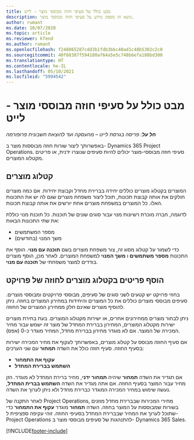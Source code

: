 ```yaml
---
title: מבט כולל על סעיפי חוזה מבוססי מוצר - לייט
description: נושא זה מספק מידע על סעיפי חוזה מבוססי מוצר.
author: rumant
ms.date: 10/07/2020
ms.topic: article
ms.reviewer: kfend
ms.author: rumant
ms.openlocfilehash: f248865287cdd3b1fdb3bbc40ad1c48b5302c2c0
ms.sourcegitcommit: 40f68387f594180af64a5e5c748b6efa188bd300
ms.translationtype: HT
ms.contentlocale: he-IL
ms.lasthandoff: 05/10/2021
ms.locfileid: "5994542"
---
```

# <a name="product-based-contract-lines-overview---lite"></a>מבט כולל על סעיפי חוזה מבוססי מוצר - לייט

_**חל על**: פריסה בגרסת לייט – מהעסקה ועד להוצאת חשבונית פרופורמה_

באפשרותך ליצור שורות חוזה מבוססות מוצר ב- Dynamics 365 Project Operations. סעיפי חוזה מבוססי-מוצר יכולים להיות סעיפים שנוצרו ידנית, או פריטים מקטלוג המוצרים.

## <a name="product-catalog"></a>קטלוג מוצרים

המוצרים בקטלוג מוצרים כוללים יחידה בברירת מחדל וקבוצת יחידות. אם כמה מוצרים חולקים את אותה קבוצת תכונות, תוכל ליצור משפחת מוצרים שגם לה יש את התכונות האלו. כל המוצרים במשפחת מוצרים אחת יורשים את אותה קבוצת תכונות.

לדוגמה, חברה מוכרת רשיונות מנוי עבור סוגים שונים של תוכנות. כל תוכנת מנוי כוללת את שתי התכונות הבאות:

- מספר המשתמשים
- משך המנוי (בחודשים)

כדי לשמור על קטלוג מסוג זה, צור משפחת מוצרים בשם **תוכנה עם מנוי**. הוסף את התכונות **מספר משתמשים** ו **משך המנוי** למשפחת המוצרים. לאחר מכן, הוסף מוצרים בודדים למוצר משפחתי של **תוכנה עם מנוי**.

## <a name="add-product-catalog-items-to-a-project-contract"></a>הוסף פריטים בקטלוג מוצרים לחוזה של פרויקט

בחוזי פרויקט יש קטעים לשני סוגים של סעיפים, מבוססי פרויקטים ומבוססי מוצרים. סעיפים מבוססי מוצרים כוללים את כל המוצרים והיחידות במחירון המוצרים בחוזה. ניתן להוסיף מוצרים שאינם חלק ממחירון המוצרים של החוזה.

ניתן לבחור מוצרים ממחירונים אחרים, או ישירות מקטלוג המוצרים. בעת בחירת מוצרים ישירות מקטלוג המוצרים, המחירון בברירת המחדל של מוצר זה ישמש עבור מחיר המכירה של המוצר. אם לא מוגדר מחירון בברירת מחדל, המחיר מוגדר כ-0 (אפס).

אם סעיף החוזה מבוסס על קטלוג מוצרים, באפשרותך לעקוף את מחיר המכירה ישירות בסעיף החוזה. סעיף חוזה כולל את השדה **תמחור** עם שני הערכים:

- **עקוף את התמחור**
- **השתמש בברירת המחדל**

אם תגדיר את השדה **תמחור** שיהיה **תמחור ידני**, מחיר ברירת המחדל לא מוגדר. הזן מחיר עבור המוצר בסעיף החוזה. אם אתה מגדיר את השדה **השתמש בברית המחדל**, נעשה שימוש במחיר המכירה המוגדר כברירת מחדל ולא ניתן לערוך את השדה.

לאחר התקנה של Project Operations, מחירי המכירות שבברירת מחדל מוזנים בשורות שמבוססות על המוצר בחוזה. השדה **תמחור** מוגדר **עקוף את התמחור** כדי שתוכל לערוך את המחיר שבברירת המחדל בסעיפי החוזה. זוהי עקיפה ספציפית ל- Project Operations להתנהגות של סעיפים מבוססי מוצר ב- Dynamics 365 Sales.


[!INCLUDE[footer-include](../../includes/footer-banner.md)]